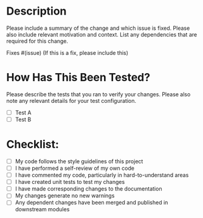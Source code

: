 # Description

Please include a summary of the change and which issue is fixed.
Please also include relevant motivation and context.
List any dependencies that are required for this change.

Fixes #(issue) (If this is a fix, please include this)

# How Has This Been Tested?

Please describe the tests that you ran to verify your changes.
Please also note any relevant details for your test configuration.

- [ ] Test A
- [ ] Test B

# Checklist:

- [ ] My code follows the style guidelines of this project
- [ ] I have performed a self-review of my own code
- [ ] I have commented my code, particularly in hard-to-understand areas
- [ ] I have created unit tests to test my changes
- [ ] I have made corresponding changes to the documentation
- [ ] My changes generate no new warnings
- [ ] Any dependent changes have been merged and published in downstream modules